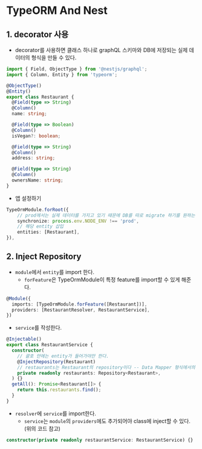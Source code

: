 # TypeORM And Nest

## 1. decorator 사용
- decorator를 사용하면 클래스 하나로 graphQL 스키마와 DB에 저장되는 실제 데이터의 형식을 만들 수 있다.
```typescript
import { Field, ObjectType } from '@nestjs/graphql';
import { Column, Entity } from 'typeorm';

@ObjectType()
@Entity()
export class Restaurant {
  @Field(type => String)
  @Column()
  name: string;

  @Field(type => Boolean)
  @Column()
  isVegan?: boolean;

  @Field(type => String)
  @Column()
  address: string;

  @Field(type => String)
  @Column()
  ownersName: string;
}
```
- 앱 설정하기
```typescript
TypeOrmModule.forRoot({
    // prod에서는 실제 데이터를 가지고 있기 때문에 DB를 따로 migrate 하기를 원하는 경우
    synchronize: process.env.NODE_ENV !== 'prod',
    // 해당 entity 삽입
    entities: [Restaurant],
}),
```

## 2. Inject Repository
- `module`에서 `entity`를 import 한다.
  - `forFeature`은 TypeOrmModule이 특정 feature를 import할 수 있게 해준다.
```typescript
@Module({
  imports: [TypeOrmModule.forFeature([Restaurant])],
  providers: [RestaurantResolver, RestaurantService],
})
```
- `service`를 작성한다.
```typescript
@Injectable()
export class RestaurantService {
  constructor(
    // 괄호 안에는 entity가 들어가야만 한다.
    @InjectRepository(Restaurant)
    // restaurants는 Restaurant의 repository이다 -- Data Mapper 형식에서의 repository
    private readonly restaurants: Repository<Restaurant>,
  ) {}
  getAll(): Promise<Restaurant[]> {
    return this.restaurants.find();
  }
}
```
- `resolver`에 `service`를 import한다.
  - `service`는 `module`의 `providers`에도 추가되어야 class에 inject할 수 있다.(위의 코드 참고)
```typescript
constructor(private readonly restaurantService: RestaurantService) {}
```